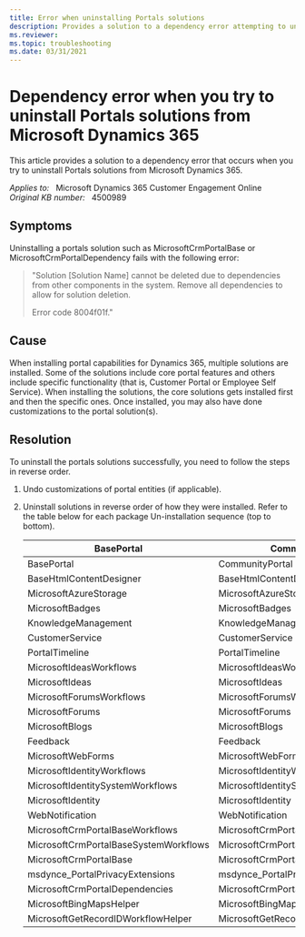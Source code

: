 ```yaml
---
title: Error when uninstalling Portals solutions
description: Provides a solution to a dependency error attempting to uninstall Portals solutions from Dynamics 365.
ms.reviewer: 
ms.topic: troubleshooting
ms.date: 03/31/2021
---
```

# Dependency error when you try to uninstall Portals solutions from Microsoft Dynamics 365

This article provides a solution to a dependency error that occurs when you try to uninstall Portals solutions from Microsoft Dynamics 365.

_Applies to:_ &nbsp; Microsoft Dynamics 365 Customer Engagement Online  
_Original KB number:_ &nbsp; 4500989

## Symptoms

Uninstalling a portals solution such as MicrosoftCrmPortalBase or MicrosoftCrmPortalDependency fails with the following error:

> "Solution [Solution Name] cannot be deleted due to dependencies from other components in the system. Remove all dependencies to allow for solution deletion.
>
> Error code 8004f01f."

## Cause

When installing portal capabilities for Dynamics 365, multiple solutions are installed. Some of the solutions include core portal features and others include specific functionality (that is, Customer Portal or Employee Self Service). When installing the solutions, the core solutions gets installed first and then the specific ones. Once installed, you may also have done customizations to the portal solution(s).

## Resolution

To uninstall the portals solutions successfully, you need to follow the steps in reverse order.

1. Undo customizations of portal entities (if applicable).
2. Uninstall solutions in reverse order of how they were installed. Refer to the table below for each package Un-installation sequence (top to bottom).

    |BasePortal|CommunityPortal|CustomerPortal|ESSPortal|StarterPortal|
    |---|---|---|---|---|
    |BasePortal|CommunityPortal|CustomerPortal|ESSPortal|StarterPortal|
    |BaseHtmlContentDesigner|BaseHtmlContentDesigner|BaseHtmlContentDesigner|BaseHtmlContentDesigner|BaseHtmlContentDesigner|
    |MicrosoftAzureStorage|MicrosoftAzureStorage|MicrosoftAzureStorage|MicrosoftAzureStorage|PortalTimeline|
    |MicrosoftBadges|MicrosoftBadges|KnowledgeManagement|KnowledgeManagement|MicrosoftAzureStorage|
    |KnowledgeManagement|KnowledgeManagement|CustomerService|CustomerService|Feedback|
    |CustomerService|CustomerService|PortalTimeline|PortalTimeline|MicrosoftWebForms|
    |PortalTimeline|PortalTimeline|MicrosoftForumsWorkflows|MicrosoftForumsWorkflows|MicrosoftIdentityWorkflows|
    |MicrosoftIdeasWorkflows|MicrosoftIdeasWorkflows|MicrosoftForums|MicrosoftForums|MicrosoftIdentitySystemWorkflows|
    |MicrosoftIdeas|MicrosoftIdeas|Feedback|Feedback|MicrosoftIdentity|
    |MicrosoftForumsWorkflows|MicrosoftForumsWorkflows|MicrosoftWebForms|MicrosoftWebForms|WebNotification|
    |MicrosoftForums|MicrosoftForums|MicrosoftIdentityWorkflows|MicrosoftIdentityWorkflows|MicrosoftCrmPortalBaseWorkflows|
    |MicrosoftBlogs|MicrosoftBlogs|MicrosoftIdentitySystemWorkflows|MicrosoftIdentitySystemWorkflows|MicrosoftCrmPortalBaseSystemWorkflows|
    |Feedback|Feedback|MicrosoftIdentity|MicrosoftIdentity|MicrosoftCrmPortalBase|
    |MicrosoftWebForms|MicrosoftWebForms|WebNotification|WebNotification|msdynce_PortalPrivacyExtensions|
    |MicrosoftIdentityWorkflows|MicrosoftIdentityWorkflows|MicrosoftCrmPortalBaseWorkflows|MicrosoftCrmPortalBaseWorkflows|MicrosoftCrmPortalDependencies|
    |MicrosoftIdentitySystemWorkflows|MicrosoftIdentitySystemWorkflows|MicrosoftCrmPortalBaseSystemWorkflows|MicrosoftCrmPortalBaseSystemWorkflows||
    |MicrosoftIdentity|MicrosoftIdentity|MicrosoftCrmPortalBase|MicrosoftCrmPortalBase||
    |WebNotification|WebNotification|msdynce_PortalPrivacyExtensions|msdynce_PortalPrivacyExtensions||
    |MicrosoftCrmPortalBaseWorkflows|MicrosoftCrmPortalBaseWorkflows|MicrosoftCrmPortalDependencies|MicrosoftCrmPortalDependencies||
    |MicrosoftCrmPortalBaseSystemWorkflows|MicrosoftCrmPortalBaseSystemWorkflows|MicrosoftBingMapsHelper|MicrosoftBingMapsHelper||
    |MicrosoftCrmPortalBase|MicrosoftCrmPortalBase|MicrosoftGetRecordIDWorkflowHelper|MicrosoftGetRecordIDWorkflowHelper||
    |msdynce_PortalPrivacyExtensions|msdynce_PortalPrivacyExtensions||||
    |MicrosoftCrmPortalDependencies|MicrosoftCrmPortalDependencies||||
    |MicrosoftBingMapsHelper|MicrosoftBingMapsHelper||||
    |MicrosoftGetRecordIDWorkflowHelper|MicrosoftGetRecordIDWorkflowHelper||||
